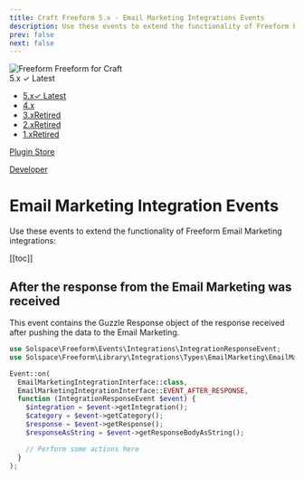 ```yaml
---
title: Craft Freeform 5.x - Email Marketing Integrations Events
description: Use these events to extend the functionality of Freeform Email Marketing integrations.
prev: false
next: false
---
```


<meta property="og:image" content="https://docs.solspace.com/extras/social/craft/freeform/freeform.png" />

<div id="pr-heading">
    <img src="https://docs.solspace.com/extras/icons/products/freeform-icon.png" alt="Freeform" class="pr-image">
    <span class="pr-name">Freeform</span>
    <span class="pr-category">for Craft</span>
    <div class="pr-v-wrapper">
        <div class="pr-v">
            <span class="pr-v-v">5.x</span>
            <span class="pr-v-type pr-latest">✓ Latest</span>
            <span class="pr-v-arrow arrow down"></span>
        </div>
        <ul class="pr-v-list">
            <li><a href="/craft/freeform/v5/">5.x<span class="pr-v-type pr-latest">✓ Latest</span></a></li>
            <li><a href="/craft/freeform/v4/">4.x</a></li>
            <li><a href="/craft/freeform/v3/">3.x<span class="pr-v-type pr-retired">Retired</span></a></li>
            <li><a href="/craft/freeform/v2/">2.x<span class="pr-v-type pr-retired">Retired</span></a></li>
            <li><a href="/craft/freeform/v1/">1.x<span class="pr-v-type pr-retired">Retired</span></a></li>
        </ul>
    </div>
    <div class="pr-buy">
        <a href="https://plugins.craftcms.com/freeform" class="button button-blue"><span class="external-url">Plugin Store</span></a>
    </div>
</div>

<span class="page-section"><a href="/craft/freeform/v5/developer/">Developer</a></span>

# Email Marketing Integration Events

Use these events to extend the functionality of Freeform Email Marketing integrations:


[[toc]]


## After the response from the Email Marketing was received

This event contains the Guzzle Response object of the response received after pushing the data to the Email Marketing.

```php
use Solspace\Freeform\Events\Integrations\IntegrationResponseEvent;
use Solspace\Freeform\Library\Integrations\Types\EmailMarketing\EmailMarketingIntegrationInterface;

Event::on(
  EmailMarketingIntegrationInterface::class,
  EmailMarketingIntegrationInterface::EVENT_AFTER_RESPONSE,
  function (IntegrationResponseEvent $event) {
    $integration = $event->getIntegration();
    $category = $event->getCategory();
    $response = $event->getResponse();
    $responseAsString = $event->getResponseBodyAsString();

    // Perform some actions here
  }
);
```
